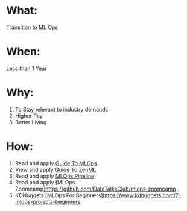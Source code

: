 # What:
Transition to ML Ops

# When: 
Less than 1 Year

# Why:
1. To Stay relevant to industry demands
2. Higher Pay
3. Better Living

# How:
1. Read and apply [Guide To MLOps](https://www.run.ai/guides/machine-learning-operations/mlflow)
2. View and apply [Guide To ZenML](https://youtu.be/-dJPoLm_gtE?si=xxDWWwhmsiKLHCMi)
3. Read and apply [MLOps Pipeline](https://github.com/khuyentran1401/cicd-mlops-demo)
4. Read and apply [MLOps Zoomcamp]https://github.com/DataTalksClub/mlops-zoomcamp
5. KDNuggets [MLOps For Beginners]https://www.kdnuggets.com/7-mlops-projects-beginners
